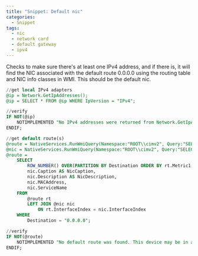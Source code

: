 ```yaml
---
title: "Snippet: Default nic"
categories:
  - Snippet
tags:
  - nic
  - network card
  - default gateway
  - ipv4
---
```

Checks to make sure there's at least one IPv4 address, and if there is, it will find the NIC associated with the default route 0.0.0.0 using the routing table and NIC info classes in WMI.  This should be the default nic.

```sql
//get local IPv4 adapters
@ip = Network.GetIpAddresses();
@ip = SELECT * FROM @ip WHERE IpVersion = "IPv4";

//verify
IF NOT(@ip)
    NOTIMPLEMENTED "No IPv4 addresses were returned from Network.GetIpAddresses(). Either this device is only using IPv6 or this device may be in airplane mode";
ENDIF;

//get default route(s)
@route = NativeServices.RunWmiQuery(Namespace:"ROOT\\cimv2", Query:"SELECT * FROM Win32_IP4RouteTable", ResultsAsText:False);
@nic = NativeServices.RunWmiQuery(Namespace:"ROOT\\cimv2", Query:"SELECT * FROM Win32_NetworkAdapterConfiguration", ResultsAsText:False);
@route = 
    SELECT 
        ROW_NUMBER() OVER(PARTITION BY Destination ORDER BY rt.Metric1, rt.Metric2, rt.Metric3, rt.Metric4, rt.Metric5, rt.InterfaceIndex) AS InterfaceRanking,
        nic.Caption AS NicCaption,
        nic.Description AS NicDescription,
        nic.MACAddress,
        nic.ServiceName
    FROM 
        @route rt
        LEFT JOIN @nic nic
            ON rt.InterfaceIndex = nic.InterfaceIndex
    WHERE 
        Destination = "0.0.0.0";

//verify
IF NOT(@route)
    NOTIMPLEMENTED "No default route was found. This device may be in airplane mode or this was checked while networking was still starting up on a complex, multi-homed device";
ENDIF;
```
